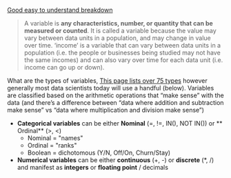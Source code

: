 

[Good easy to understand breakdown](https://www.abs.gov.au/websitedbs/a3121120.nsf/home/statistical+language+-+what+are+variables)
> A variable is **any characteristics, number, or quantity that can be measured or counted**.
>It is called a variable because the value may vary between data units in a population, and may change in value over time. 
> ‘income’ is a variable that can vary between data units in a population (i.e. the people or businesses being studied may not have the same incomes) and can also vary over time for each data unit (i.e. income can go up or down). 

What are the types of variables,
[This page lists over 75 types](https://www.statisticshowto.com/probability-and-statistics/types-of-variables/) however generally most data scientists today will use a handful (below).  Variables are classified based on the arithmetic operations that “make sense” with the data (and there’s a difference between “data where addition and subtraction make sense” vs “data where multiplication and division make sense”)
* **Categorical variables** can be either **Nominal** (=, !=, IN(), NOT IN()) or ** Ordinal** (>, <)
  - Nominal = "names"
  - Ordinal = "ranks"
  - Boolean = dichotomous (Y/N, Off/On, Churn/Stay)
* **Numerical variables** can be either **continuous** (+, -) or **discrete** (*, /) and manifest as **integers** or **floating point** / decimals
